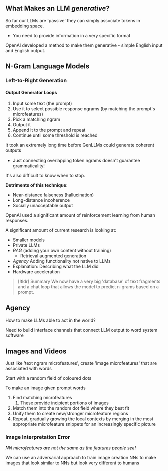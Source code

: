 

## What Makes an LLM *generative*?

So far our LLMs are 'passive' they can simply associate tokens in embedding space.
- You need to provide information in a very specific format

OpenAI developed a method to make them generative - simple English input and English output.


## N-Gram Language Models

### Left-to-Right Generation
#### Output Generator Loops

1. Input some text (the prompt)
2. Use it to select possible response ngrams (by matching the prompt's microfeatures) 
3. Pick a matching ngram 
4. Output it
5. Append it to the prompt and repeat
6. Continue until some threshold is reached


It took an extremely long time before GenLLMs could generate coherent outputs
- Just connecting overlapping token ngrams doesn't guarantee grammaticality!

It's also difficult to know when to stop.


**Detriments of this technique**:
- Near-distance falseness (hallucination)
- Long-distance incoherence
- Socially unacceptable output


OpenAI used a significant amount of reinforcement learning from human responses.



A significant amount of current research is looking at:
- Smaller models
- Private LLMs
- *RAG* (adding your own content without training)
	- Retrieval augmented generation
- *Agency* Adding functionality not native to LLMs
- Explanation: Describing what the LLM did
- Hardware acceleration


>[!tldr] Summary
>We now have a very big 'database' of text fragments and a chat loop that allows the model to predict n-grams based on a prompt.


## Agency
How to make LLMs able to act in the world?

Need to build interface channels that connect LLM output to word system software



## Images and Videos

Just like 'text ngram microfeatures', create 'image microfeatures' that are associated with words

Start with a random field of coloured dots

To make an image given prompt words
1. Find matching microfeatures
	1. These provide incipient portions of images
2. Match them into the random dot field where they best fit
3. Unify them to create new/stronger microfeature regions
4. Repeat, gradually growing the local contexts by merging in the most appropriate microfeature snippets for an increasingly specific picture


### Image Interpretation Error
*NN microfeatures are not the same as the features people see!*

We can use an adversarial approach to train image creation NNs to make images that look similar to NNs but look very different to humans



